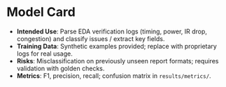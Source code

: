 
# Model Card

- **Intended Use**: Parse EDA verification logs (timing, power, IR drop, congestion) and classify issues / extract key fields.
- **Training Data**: Synthetic examples provided; replace with proprietary logs for real usage.
- **Risks**: Misclassification on previously unseen report formats; requires validation with golden checks.
- **Metrics**: F1, precision, recall; confusion matrix in `results/metrics/`.
